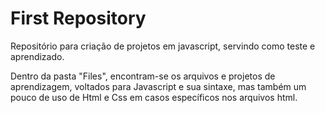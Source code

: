 # First Repository
Repositório para criação de projetos em javascript, servindo como teste e aprendizado.


Dentro da pasta "Files", encontram-se os arquivos e projetos de aprendizagem, voltados para 
Javascript e sua sintaxe, mas também um pouco de uso de Html e Css em casos específicos nos arquivos html.

